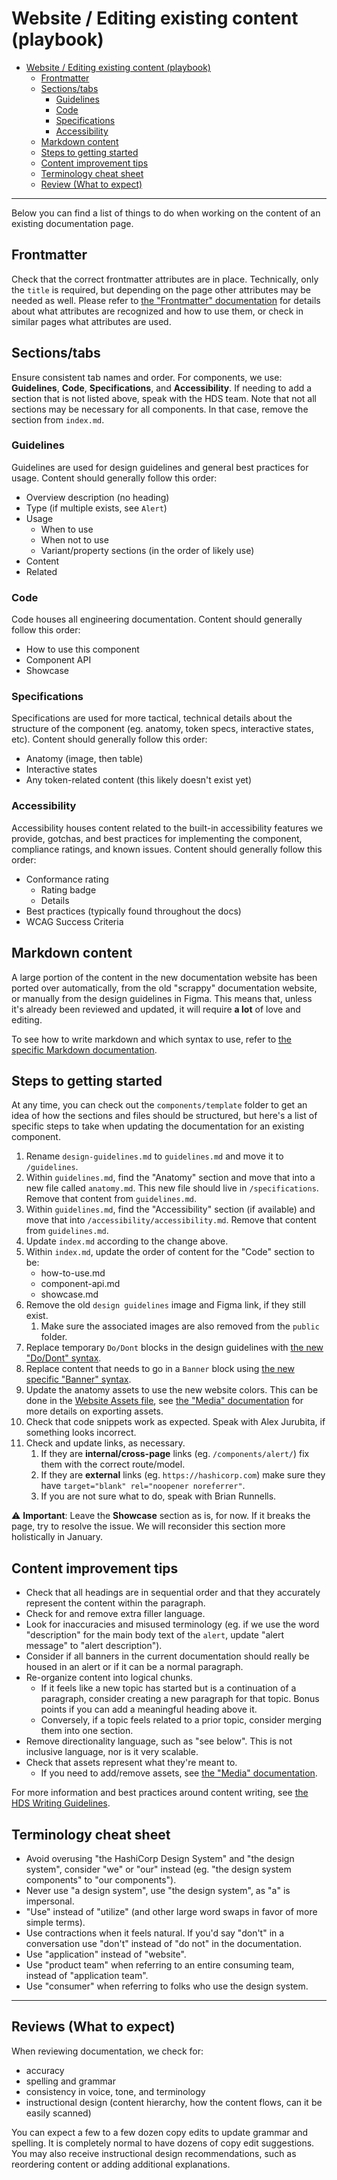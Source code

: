# Website / Editing existing content (playbook)

- [Website / Editing existing content (playbook)](#website--editing-existing-content-playbook)
  - [Frontmatter](#frontmatter)
  - [Sections/tabs](#sections-tabs)
    - [Guidelines](#guidelines)
    - [Code](#code)
    - [Specifications](#specifications)
    - [Accessibility](#accessibility)
  - [Markdown content](#markdown-content)
  - [Steps to getting started](#steps-to-getting-started)
  - [Content improvement tips](#content-improvement-tips)
  - [Terminology cheat sheet](#terminology-cheat-sheet)
  - [Review (What to expect)](#reviews-what-to-expect)

---

Below you can find a list of things to do when working on the content of an existing documentation page.

## Frontmatter
Check that the correct frontmatter attributes are in place. Technically, only the `title` is required, but depending on the page other attributes may be needed as well. Please refer to [the "Frontmatter" documentation](./Website-Doc-folder.md#frontmatter) for details about what attributes are recognized and how to use them, or check in similar pages what attributes are used.

## Sections/tabs
Ensure consistent tab names and order. For components, we use: **Guidelines**, **Code**, **Specifications**, and **Accessibility**. If needing to add a section that is not listed above, speak with the HDS team. Note that not all sections may be necessary for all components. In that case, remove the section from `index.md`.

### Guidelines
Guidelines are used for design guidelines and general best practices for usage. Content should generally follow this order: 
- Overview description (no heading)
- Type (if multiple exists, see `Alert`)
- Usage
    - When to use
    - When not to use
    - Variant/property sections (in the order of likely use)
- Content
- Related

### Code
Code houses all engineering documentation. Content should generally follow this order: 
- How to use this component
- Component API
- Showcase

### Specifications
Specifications are used for more tactical, technical details about the structure of the component (eg. anatomy, token specs, interactive states, etc). Content should generally follow this order: 
- Anatomy (image, then table)
- Interactive states
- Any token-related content (this likely doesn't exist yet)

### Accessibility
Accessibility houses content related to the built-in accessibility features we provide, gotchas, and best practices for implementing the component, compliance ratings, and known issues. Content should generally follow this order: 
- Conformance rating
    - Rating badge
    - Details
- Best practices (typically found throughout the docs)
- WCAG Success Criteria

## Markdown content
A large portion of the content in the new documentation website has been ported over automatically, from the old "scrappy" documentation website, or manually from the design guidelines in Figma. This means that, unless it's already been reviewed and updated, it will require **a lot** of love and editing.

To see how to write markdown and which syntax to use, refer to [the specific Markdown documentation](./Website-Markdown.md).

## Steps to getting started
At any time, you can check out the `components/template` folder to get an idea of how the sections and files should be structured, but here's a list of specific steps to take when updating the documentation for an existing component. 

1. Rename `design-guidelines.md` to `guidelines.md` and move it to `/guidelines`. 
2. Within `guidelines.md`, find the "Anatomy" section and move that into a new file called `anatomy.md`. This new file should live in `/specifications`. Remove that content from `guidelines.md`.
3. Within `guidelines.md`, find the "Accessibility" section (if available) and move that into `/accessibility/accessibility.md`. Remove that content from `guidelines.md`.
4. Update `index.md` according to the change above.
5. Within `index.md`, update the order of content for the "Code" section to be: 
    - how-to-use.md
    - component-api.md
    - showcase.md
6. Remove the old `design guidelines` image and Figma link, if they still exist.
    1. Make sure the associated images are also removed from the `public` folder.
7. Replace temporary `Do/Dont` blocks in the design guidelines with [the new "Do/Dont" syntax](./Website-Markdown.md#dodont).
8. Replace content that needs to go in a `Banner` block using [the new specific "Banner" syntax](./Website-Markdown.md#banner).
9. Update the anatomy assets to use the new website colors. This can be done in the [Website Assets file](https://www.figma.com/file/42LK10XbP5IERhzzgMOiI2/Website-assets?node-id=66%3A6622&t=WpqvfoziubA4azgP-0), see [the "Media" documentation](./Website-Media.md) for more details on exporting assets.
10. Check that code snippets work as expected. Speak with Alex Jurubita, if something looks incorrect.
11. Check and update links, as necessary.
    1. If they are **internal/cross-page** links (eg. `/components/alert/`) fix them with the correct route/model.
    2. If they are **external** links (eg. `https://hashicorp.com`) make sure they have `target="blank" rel="noopener noreferrer"`.
    3. If you are not sure what to do, speak with Brian Runnells.

⚠️ **Important**: Leave the **Showcase** section as is, for now. If it breaks the page, try to resolve the issue. We will reconsider this section more holistically in January.


## Content improvement tips
- Check that all headings are in sequential order and that they accurately represent the content within the paragraph.
- Check for and remove extra filler language.
- Look for inaccuracies and misused terminology (eg. if we use the word "description" for the main body text of the `alert`, update "alert message" to "alert description").
- Consider if all banners in the current documentation should really be housed in an alert or if it can be a normal paragraph. 
- Re-organize content into logical chunks. 
    - If it feels like a new topic has started but is a continuation of a paragraph, consider creating a new paragraph for that topic. Bonus points if you can add a meaningful heading above it. 
    - Conversely, if a topic feels related to a prior topic, consider merging them into one section.
- Remove directionality language, such as "see below". This is not inclusive language, nor is it very scalable.
- Check that assets represent what they're meant to.
    - If you need to add/remove assets, see [the "Media" documentation](./Website-Media.md).

For more information and best practices around content writing, see [the HDS Writing Guidelines](https://docs.google.com/document/d/1WyoJVpWFVgWbCnZ28WW0gRJwJlj-qV5oY0ExhDR2obs/edit?usp=sharing).

## Terminology cheat sheet
- Avoid overusing "the HashiCorp Design System" and "the design system", consider "we" or "our" instead (eg. "the design system components" to "our components").
- Never use "a design system", use "the design system", as "a" is impersonal.
- "Use" instead of "utilize" (and other large word swaps in favor of more simple terms). 
- Use contractions when it feels natural. If you'd say "don't" in a conversation use "don't" instead of "do not" in the documentation.
- Use "application" instead of "website".
- Use "product team" when referring to an entire consuming team, instead of "application team".
- Use "consumer" when referring to folks who use the design system.

---

## Reviews (What to expect)
When reviewing documentation, we check for: 
- accuracy
- spelling and grammar
- consistency in voice, tone, and terminology
- instructional design (content hierarchy, how the content flows, can it be easily scanned)

You can expect a few to a few dozen copy edits to update grammar and spelling. It is completely normal to have dozens of copy edit suggestions. You may also receive instructional design recommendations, such as reordering content or adding additional explanations.
